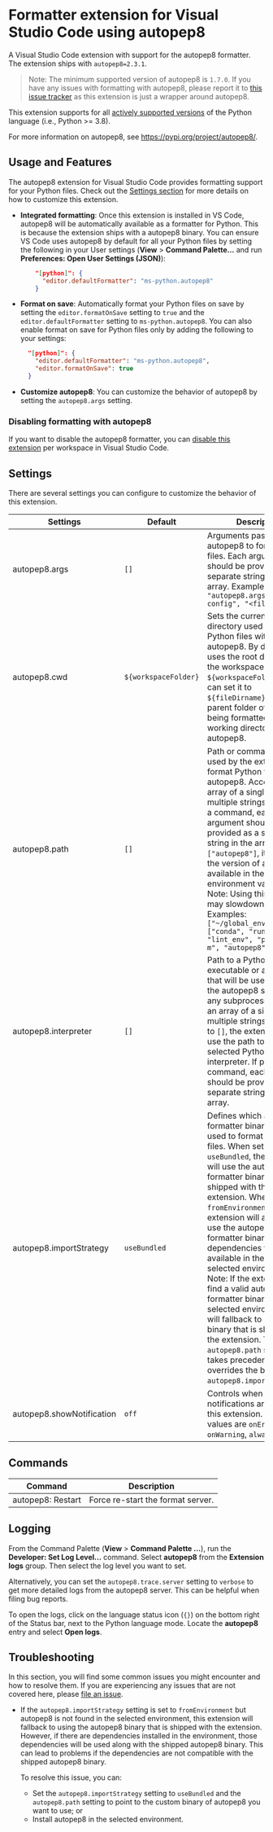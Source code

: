 # Formatter extension for Visual Studio Code using autopep8

A Visual Studio Code extension with support for the autopep8 formatter. The
extension ships with `autopep8=2.3.1`.

> Note: The minimum supported version of autopep8 is `1.7.0`. If you have any
> issues with formatting with autopep8, please report it to
> [this issue tracker](https://github.com/hhatto/autopep8/issues) as this
> extension is just a wrapper around autopep8.

This extension supports for all
[actively supported versions](https://devguide.python.org/#status-of-python-branches)
of the Python language (i.e., Python >= 3.8).

For more information on autopep8, see https://pypi.org/project/autopep8/.

## Usage and Features

The autopep8 extension for Visual Studio Code provides formatting support for
your Python files. Check out the [Settings section](#settings) for more details
on how to customize this extension.

-   **Integrated formatting**: Once this extension is installed in VS Code,
    autopep8 will be automatically available as a formatter for Python. This is
    because the extension ships with a autopep8 binary. You can ensure VS Code
    uses autopep8 by default for all your Python files by setting the following
    in your User settings (**View** > **Command Palette...** and run
    **Preferences: Open User Settings (JSON)**):

    ```json
        "[python]": {
          "editor.defaultFormatter": "ms-python.autopep8"
        }
    ```

-   **Format on save**: Automatically format your Python files on save by
    setting the `editor.formatOnSave` setting to `true` and the
    `editor.defaultFormatter` setting to `ms-python.autopep8`. You can also
    enable format on save for Python files only by adding the following to your
    settings:

    ```json
      "[python]": {
        "editor.defaultFormatter": "ms-python.autopep8",
        "editor.formatOnSave": true
      }
    ```

-   **Customize autopep8**: You can customize the behavior of autopep8 by
    setting the `autopep8.args` setting.

### Disabling formatting with autopep8

If you want to disable the autopep8 formatter, you can
[disable this extension](https://code.visualstudio.com/docs/editor/extension-marketplace#_disable-an-extension)
per workspace in Visual Studio Code.

## Settings

There are several settings you can configure to customize the behavior of this
extension.

<table>
  <thead>
    <tr>
      <th>Settings</th>
      <th>Default</th>
      <th>Description</th>
    </tr>
  </thead>
  <tbody>
    <tr>
      <td>autopep8.args</td>
      <td><code>[]</code></td>
      <td>Arguments passed to autopep8 to format Python files. Each argument should be provided as a separate string in the array. Example: <code>"autopep8.args" = ["--config", "&lt;file&gt;"]</code></td>
    </tr>
    <tr>
      <td>autopep8.cwd</td>
      <td><code>${workspaceFolder}</code></td>
      <td>Sets the current working directory used to format Python files with autopep8. By default, it uses the root directory of the workspace <code>${workspaceFolder}</code>. You can set it to <code>${fileDirname}</code> to use the parent folder of the file being formatted as the working directory for autopep8.</td>
    </tr>
    <tr>
      <td>autopep8.path</td>
      <td><code>[]</code></td>
      <td>Path or command to be used by the extension to format Python files with autopep8. Accepts an array of a single or multiple strings. If passing a command, each argument should be provided as a separate string in the array. If set to <code>["autopep8"]</code>, it will use the version of autopep8 available in the <code>PATH</code> environment variable. Note: Using this option may slowdown formatting. <br> Examples: <br> <code>["~/global_env/autopep8"]</code> <br> <code>["conda", "run", "-n", "lint_env", "python", "-m", "autopep8"]</code></td>
    </tr>
    <tr>
      <td>autopep8.interpreter</td>
      <td><code>[]</code></td>
      <td>Path to a Python executable or a command that will be used to launch the autopep8 server and any subprocess. Accepts an array of a single or multiple strings. When set to <code>[]</code>, the extension will use the path to the selected Python interpreter. If passing a command, each argument should be provided as a separate string in the array.</td>
    </tr>
    <tr>
      <td>autopep8.importStrategy</td>
      <td><code>useBundled</code></td>
      <td>Defines which autopep8 formatter binary to be used to format Python files. When set to <code>useBundled</code>, the extension will use the autopep8 formatter binary that is shipped with the extension. When set to <code>fromEnvironment</code>, the extension will attempt to use the autopep8 formatter binary and all dependencies that are available in the currently selected environment. <br> Note: If the extension can't find a valid autopep8 formatter binary in the selected environment, it will fallback to using the binary that is shipped with the extension. The <code>autopep8.path</code> setting takes precedence and overrides the behavior of <code>autopep8.importStrategy </code>.</td>
    </tr>
    <tr>
      <td>autopep8.showNotification</td>
      <td><code>off</code></td>
      <td>Controls when notifications are shown by this extension. Accepted values are <code>onError</code>, <code>onWarning</code>, <code>always</code> and <code>off</code>.</td>
    </tr>
  </tbody>
</table>

## Commands

| Command           | Description                       |
| ----------------- | --------------------------------- |
| autopep8: Restart | Force re-start the format server. |

## Logging

From the Command Palette (**View** > **Command Palette ...**), run the
**Developer: Set Log Level...** command. Select **autopep8** from the
**Extension logs** group. Then select the log level you want to set.

Alternatively, you can set the `autopep8.trace.server` setting to `verbose` to
get more detailed logs from the autopep8 server. This can be helpful when filing
bug reports.

To open the logs, click on the language status icon (`{}`) on the bottom right
of the Status bar, next to the Python language mode. Locate the **autopep8**
entry and select **Open logs**.

## Troubleshooting

In this section, you will find some common issues you might encounter and how to
resolve them. If you are experiencing any issues that are not covered here,
please [file an issue](https://github.com/microsoft/vscode-autopep8/issues).

-   If the `autopep8.importStrategy` setting is set to `fromEnvironment` but
    autopep8 is not found in the selected environment, this extension will
    fallback to using the autopep8 binary that is shipped with the extension.
    However, if there are dependencies installed in the environment, those
    dependencies will be used along with the shipped autopep8 binary. This can
    lead to problems if the dependencies are not compatible with the shipped
    autopep8 binary.

    To resolve this issue, you can:

    -   Set the `autopep8.importStrategy` setting to `useBundled` and the
        `autopep8.path` setting to point to the custom binary of autopep8 you
        want to use; or
    -   Install autopep8 in the selected environment.
